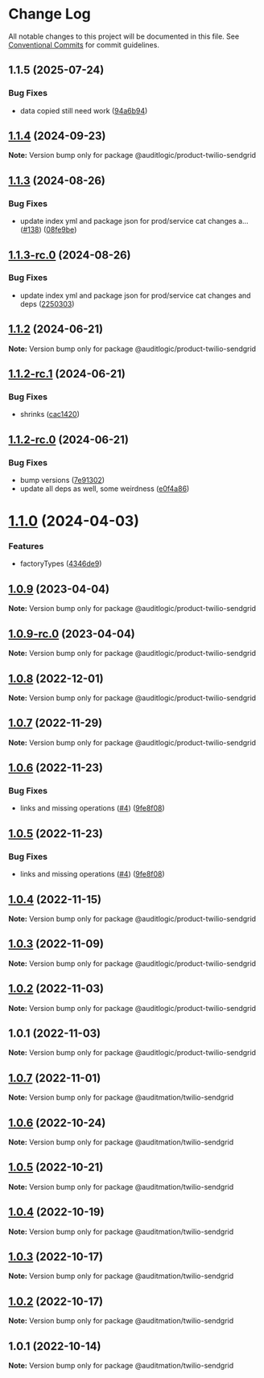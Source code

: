 # Change Log

All notable changes to this project will be documented in this file.
See [Conventional Commits](https://conventionalcommits.org) for commit guidelines.

## 1.1.5 (2025-07-24)


### Bug Fixes

* data copied still need work ([94a6b94](https://github.com/zerobias-org/product/commit/94a6b942fb0516367548599d739529536132755a))





## [1.1.4](https://github.com/auditlogic/product/compare/@auditlogic/product-twilio-sendgrid@1.1.3...@auditlogic/product-twilio-sendgrid@1.1.4) (2024-09-23)

**Note:** Version bump only for package @auditlogic/product-twilio-sendgrid





## [1.1.3](https://github.com/auditlogic/product/compare/@auditlogic/product-twilio-sendgrid@1.1.2...@auditlogic/product-twilio-sendgrid@1.1.3) (2024-08-26)


### Bug Fixes

* update index yml and package json for prod/service cat changes a… ([#138](https://github.com/auditlogic/product/issues/138)) ([08fe9be](https://github.com/auditlogic/product/commit/08fe9beb1c8457462a19bc69caa02e6212d97e1a))





## [1.1.3-rc.0](https://github.com/auditlogic/product/compare/@auditlogic/product-twilio-sendgrid@1.1.2...@auditlogic/product-twilio-sendgrid@1.1.3-rc.0) (2024-08-26)


### Bug Fixes

* update index yml and package json for prod/service cat changes and deps ([2250303](https://github.com/auditlogic/product/commit/225030363a363608240135b7ebed386b28f01e4b))





## [1.1.2](https://github.com/auditlogic/product/compare/@auditlogic/product-twilio-sendgrid@1.1.2-rc.1...@auditlogic/product-twilio-sendgrid@1.1.2) (2024-06-21)

**Note:** Version bump only for package @auditlogic/product-twilio-sendgrid





## [1.1.2-rc.1](https://github.com/auditlogic/product/compare/@auditlogic/product-twilio-sendgrid@1.1.2-rc.0...@auditlogic/product-twilio-sendgrid@1.1.2-rc.1) (2024-06-21)


### Bug Fixes

* shrinks ([cac1420](https://github.com/auditlogic/product/commit/cac14200fefcd8183ab69fe89a47bd3f70f563e9))





## [1.1.2-rc.0](https://github.com/auditlogic/product/compare/@auditlogic/product-twilio-sendgrid@1.1.0...@auditlogic/product-twilio-sendgrid@1.1.2-rc.0) (2024-06-21)


### Bug Fixes

* bump versions ([7e91302](https://github.com/auditlogic/product/commit/7e913023b8b312150ed7762c32fbbe616be71de5))
* update all deps as well, some weirdness ([e0f4a86](https://github.com/auditlogic/product/commit/e0f4a864714e2d3de6bbf3da014d5312fe53be2f))





# [1.1.0](https://github.com/auditlogic/product/compare/@auditlogic/product-twilio-sendgrid@1.0.9...@auditlogic/product-twilio-sendgrid@1.1.0) (2024-04-03)


### Features

* factoryTypes ([4346de9](https://github.com/auditlogic/product/commit/4346de92693aee892fccf725338ffc7b80ab182b))





## [1.0.9](https://github.com/auditlogic/product/compare/@auditlogic/product-twilio-sendgrid@1.0.8...@auditlogic/product-twilio-sendgrid@1.0.9) (2023-04-04)

**Note:** Version bump only for package @auditlogic/product-twilio-sendgrid





## [1.0.9-rc.0](https://github.com/auditlogic/product/compare/@auditlogic/product-twilio-sendgrid@1.0.8...@auditlogic/product-twilio-sendgrid@1.0.9-rc.0) (2023-04-04)

**Note:** Version bump only for package @auditlogic/product-twilio-sendgrid





## [1.0.8](https://github.com/auditlogic/product/compare/@auditlogic/product-twilio-sendgrid@1.0.7...@auditlogic/product-twilio-sendgrid@1.0.8) (2022-12-01)

**Note:** Version bump only for package @auditlogic/product-twilio-sendgrid





## [1.0.7](https://github.com/auditlogic/product/compare/@auditlogic/product-twilio-sendgrid@1.0.6...@auditlogic/product-twilio-sendgrid@1.0.7) (2022-11-29)

**Note:** Version bump only for package @auditlogic/product-twilio-sendgrid





## [1.0.6](https://github.com/auditlogic/product/compare/@auditlogic/product-twilio-sendgrid@1.0.4...@auditlogic/product-twilio-sendgrid@1.0.6) (2022-11-23)


### Bug Fixes

* links and missing operations ([#4](https://github.com/auditlogic/product/issues/4)) ([9fe8f08](https://github.com/auditlogic/product/commit/9fe8f08fe7c57fdb79f991ac35bd6ac2e7dcad38))





## [1.0.5](https://github.com/auditlogic/product/compare/@auditlogic/product-twilio-sendgrid@1.0.4...@auditlogic/product-twilio-sendgrid@1.0.5) (2022-11-23)


### Bug Fixes

* links and missing operations ([#4](https://github.com/auditlogic/product/issues/4)) ([9fe8f08](https://github.com/auditlogic/product/commit/9fe8f08fe7c57fdb79f991ac35bd6ac2e7dcad38))





## [1.0.4](https://github.com/auditlogic/product/compare/@auditlogic/product-twilio-sendgrid@1.0.3...@auditlogic/product-twilio-sendgrid@1.0.4) (2022-11-15)

**Note:** Version bump only for package @auditlogic/product-twilio-sendgrid





## [1.0.3](https://github.com/auditlogic/product/compare/@auditlogic/product-twilio-sendgrid@1.0.2...@auditlogic/product-twilio-sendgrid@1.0.3) (2022-11-09)

**Note:** Version bump only for package @auditlogic/product-twilio-sendgrid





## [1.0.2](https://github.com/auditlogic/product/compare/@auditlogic/product-twilio-sendgrid@1.0.1...@auditlogic/product-twilio-sendgrid@1.0.2) (2022-11-03)

**Note:** Version bump only for package @auditlogic/product-twilio-sendgrid





## 1.0.1 (2022-11-03)

**Note:** Version bump only for package @auditlogic/product-twilio-sendgrid





## [1.0.7](https://github.com/auditmation/store-content/compare/@auditmation/twilio-sendgrid@1.0.6...@auditmation/twilio-sendgrid@1.0.7) (2022-11-01)

**Note:** Version bump only for package @auditmation/twilio-sendgrid





## [1.0.6](https://github.com/auditmation/store-content/compare/@auditmation/twilio-sendgrid@1.0.5...@auditmation/twilio-sendgrid@1.0.6) (2022-10-24)

**Note:** Version bump only for package @auditmation/twilio-sendgrid





## [1.0.5](https://github.com/auditmation/store-content/compare/@auditmation/twilio-sendgrid@1.0.4...@auditmation/twilio-sendgrid@1.0.5) (2022-10-21)

**Note:** Version bump only for package @auditmation/twilio-sendgrid





## [1.0.4](https://github.com/auditmation/store-content/compare/@auditmation/twilio-sendgrid@1.0.3...@auditmation/twilio-sendgrid@1.0.4) (2022-10-19)

**Note:** Version bump only for package @auditmation/twilio-sendgrid





## [1.0.3](https://github.com/auditmation/store-content/compare/@auditmation/twilio-sendgrid@1.0.2...@auditmation/twilio-sendgrid@1.0.3) (2022-10-17)

**Note:** Version bump only for package @auditmation/twilio-sendgrid





## [1.0.2](https://github.com/auditmation/store-content/compare/@auditmation/twilio-sendgrid@1.0.1...@auditmation/twilio-sendgrid@1.0.2) (2022-10-17)

**Note:** Version bump only for package @auditmation/twilio-sendgrid





## 1.0.1 (2022-10-14)

**Note:** Version bump only for package @auditmation/twilio-sendgrid
